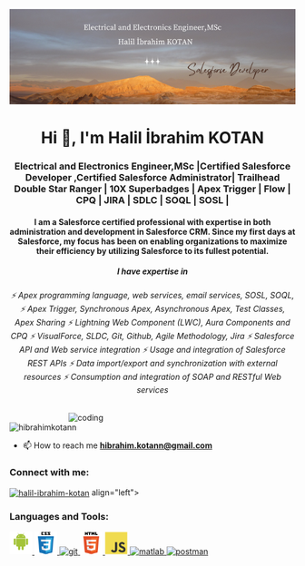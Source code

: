 ![logo](https://github.com/hibrahimkotann/hibrahimkotann/blob/main/Electrical%20and%20Electronics%20Engineer%2CMSc.png)
<h1 align="center">Hi 👋, I'm Halil İbrahim KOTAN</h1>
<h3 align="center">Electrical and Electronics Engineer,MSc |Certified Salesforce Developer ,Certified Salesforce Administrator| Trailhead Double Star Ranger | 10X Superbadges | Apex Trigger | Flow | CPQ | JIRA | SDLC | SOQL | SOSL |</h3>
<h4 align="center">   I am a Salesforce certified professional with expertise in both administration and development in Salesforce CRM. Since my first days at Salesforce, my focus has been on enabling organizations to maximize their efficiency by utilizing Salesforce to its fullest potential.
 </h4>
 <h5 align="center"> I have expertise in  </h5>
  <h6 align="center">  
 ⚡ Apex programming language, web services, email services, SOSL, SOQL,
 ⚡ Apex Trigger, Synchronous Apex, Asynchronous Apex, Test Classes, Apex Sharing
 ⚡ Lightning Web Component (LWC), Aura Components and CPQ
 ⚡ VisualForce, SLDC, Git, Github, Agile Methodology, Jira
 ⚡ Salesforce API and Web service integration
 ⚡ Usage and integration of Salesforce REST APIs
 ⚡ Data import/export and synchronization with external resources
 ⚡ Consumption and integration of SOAP and RESTful Web services
  </h6>

<img align="right" alt ="coding" width="400" src="https://i.pinimg.com/originals/ef/2d/b0/ef2db0885d94fd149a4b7914923bb2a3.gif">

<p align="left"> <img src="https://komarev.com/ghpvc/?username=hibrahimkotann&label=Profile%20views&color=0e75b6&style=flat" alt="hibrahimkotann" /> </p>

- 📫 How to reach me **hibrahim.kotann@gmail.com**

<h3 align="left">Connect with me:</h3>
<p align="left">
<a href="https://linkedin.com/in/halil-ibrahim-kotan" target="blank"><img align="center" src="https://raw.githubusercontent.com/rahuldkjain/github-profile-readme-generator/master/src/images/icons/Social/linked-in-alt.svg" alt="halil-ibrahim-kotan" height="30" width="40" /></a>
 align="left">
  <a href="https://linkedin.com/in/halil-ibrahim-kotan" target="_blank">
    <i class="fab fa-salesforce salesforce-icon"></i>
  </a>
</p>
<h3 align="left">Languages and Tools:</h3>
<p align="left"> <a href="https://developer.android.com" target="_blank" rel="noreferrer"> <img src="https://raw.githubusercontent.com/devicons/devicon/master/icons/android/android-original-wordmark.svg" alt="android" width="40" height="40"/> </a> <a href="https://www.w3schools.com/css/" target="_blank" rel="noreferrer"> <img src="https://raw.githubusercontent.com/devicons/devicon/master/icons/css3/css3-original-wordmark.svg" alt="css3" width="40" height="40"/> </a> <a href="https://git-scm.com/" target="_blank" rel="noreferrer"> <img src="https://www.vectorlogo.zone/logos/git-scm/git-scm-icon.svg" alt="git" width="40" height="40"/> </a> <a href="https://www.w3.org/html/" target="_blank" rel="noreferrer"> <img src="https://raw.githubusercontent.com/devicons/devicon/master/icons/html5/html5-original-wordmark.svg" alt="html5" width="40" height="40"/> </a> <a href="https://developer.mozilla.org/en-US/docs/Web/JavaScript" target="_blank" rel="noreferrer"> <img src="https://raw.githubusercontent.com/devicons/devicon/master/icons/javascript/javascript-original.svg" alt="javascript" width="40" height="40"/> </a> <a href="https://www.mathworks.com/" target="_blank" rel="noreferrer"> <img src="https://upload.wikimedia.org/wikipedia/commons/2/21/Matlab_Logo.png" alt="matlab" width="40" height="40"/> </a> <a href="https://postman.com" target="_blank" rel="noreferrer"> <img src="https://www.vectorlogo.zone/logos/getpostman/getpostman-icon.svg" alt="postman" width="40" height="40"/> </a> </p>
